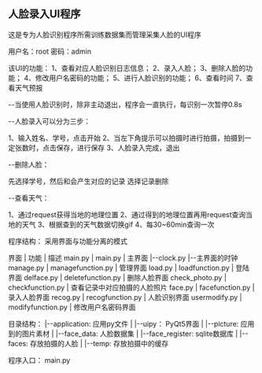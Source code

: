 人脸录入UI程序
---------

这是专为人脸识别程序所需训练数据集而管理采集人脸的UI程序

用户名：root
密码：admin

该UI的功能：
1、查看对应人脸识别日志信息；
2、录入人脸；
3、删除人脸的功能；
4、修改用户名密码的功能；
5、进行人脸识别的功能；
6、查看时间
7、查看天气预报

--当使用人脸识别时，除非主动退出，程序会一直执行，每识别一次暂停0.8s

--人脸录入可以分为三步：

1、输入姓名、学号，点击开始
2、当左下角提示可以拍摄时进行拍摄，拍摄到一定张数时，点击保存，进行保存
3、人脸录入完成，退出

--删除人脸：

先选择学号，然后和会产生对应的记录
选择记录删除

--查看天气：

1、通过request获得当地的地理位置
2、通过得到的地理位置再用request查询当地的天气
3、根据查到的天气数据切换gif
4、每30~60min查询一次

程序结构：
采用界面与功能分离的模式

界面             | 功能               | 描述
main.py          | main.py           | 主界面
    |--clock.py                         |--主界面的时钟
manage.py        | managefunction.py | 管理界面
load.py          | loadfunction.py   | 登陆界面
delface.py       | deletefunction.py | 删除人脸界面
check_photo.py   | checkfunction.py  | 查看记录中对应拍摄的人脸照片
face.py          | facefunction.py   | 录入人脸界面
recog.py         | recogfunction.py  | 人脸识别界面
usermodify.py    | modifyfunction.py | 修改用户名密码界面

目录结构：
|--application: 应用py文件
|  |--uipy： PyQt5界面
|     |--picture:  应用到的图片素材
|
|--face_data: 人脸数据集
|
|--face_register: sqlite数据库
|
|--faces: 存放拍摄的人脸
|
|--temp: 存放拍摄中的缓存

程序入口：
main.py